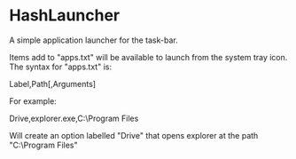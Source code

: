 # HashLauncher
A simple application launcher for the task-bar.

Items add to "apps.txt" will be available to launch from the system tray icon.
The syntax for "apps.txt" is:

Label,Path[,Arguments]

For example:

  Drive,explorer.exe,C:\Program Files

Will create an option labelled "Drive" that opens explorer at the path "C:\Program Files"
